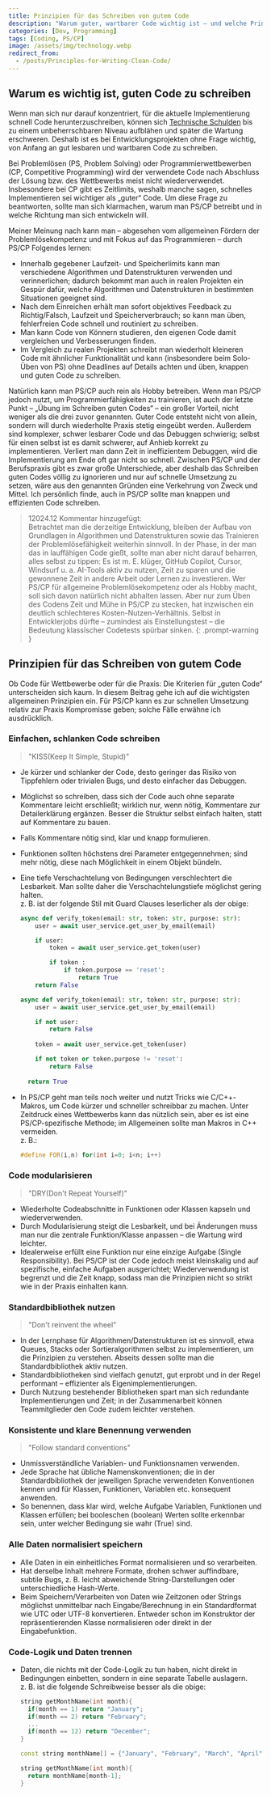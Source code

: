 ```yaml
---
title: Prinzipien für das Schreiben von gutem Code
description: "Warum guter, wartbarer Code wichtig ist – und welche Prinzipien helfen: KISS, DRY, Modularisierung, Standardbibliothek, klare Namen, Normalisierung, Trennung von Logik und Daten."
categories: [Dev, Programming]
tags: [Coding, PS/CP]
image: /assets/img/technology.webp
redirect_from:
  - /posts/Principles-for-Writing-Clean-Code/
---
```


## Warum es wichtig ist, guten Code zu schreiben
Wenn man sich nur darauf konzentriert, für die aktuelle Implementierung schnell Code herunterzuschreiben, können sich [Technische Schulden](/posts/Technical-debt/) bis zu einem unbeherrschbaren Niveau aufblähen und später die Wartung erschweren. Deshalb ist es bei Entwicklungsprojekten ohne Frage wichtig, von Anfang an gut lesbaren und wartbaren Code zu schreiben.

Bei Problemlösen (PS, Problem Solving) oder Programmierwettbewerben (CP, Competitive Programming) wird der verwendete Code nach Abschluss der Lösung bzw. des Wettbewerbs meist nicht wiederverwendet. Insbesondere bei CP gibt es Zeitlimits, weshalb manche sagen, schnelles Implementieren sei wichtiger als „guter“ Code. Um diese Frage zu beantworten, sollte man sich klarmachen, warum man PS/CP betreibt und in welche Richtung man sich entwickeln will.

Meiner Meinung nach kann man – abgesehen vom allgemeinen Fördern der Problemlösekompetenz und mit Fokus auf das Programmieren – durch PS/CP Folgendes lernen:
- Innerhalb gegebener Laufzeit- und Speicherlimits kann man verschiedene Algorithmen und Datenstrukturen verwenden und verinnerlichen; dadurch bekommt man auch in realen Projekten ein Gespür dafür, welche Algorithmen und Datenstrukturen in bestimmten Situationen geeignet sind.
- Nach dem Einreichen erhält man sofort objektives Feedback zu Richtig/Falsch, Laufzeit und Speicherverbrauch; so kann man üben, fehlerfreien Code schnell und routiniert zu schreiben.
- Man kann Code von Könnern studieren, den eigenen Code damit vergleichen und Verbesserungen finden.
- Im Vergleich zu realen Projekten schreibt man wiederholt kleineren Code mit ähnlicher Funktionalität und kann (insbesondere beim Solo-Üben von PS) ohne Deadlines auf Details achten und üben, knappen und guten Code zu schreiben.

Natürlich kann man PS/CP auch rein als Hobby betreiben. Wenn man PS/CP jedoch nutzt, um Programmierfähigkeiten zu trainieren, ist auch der letzte Punkt – „Übung im Schreiben guten Codes“ – ein großer Vorteil, nicht weniger als die drei zuvor genannten. Guter Code entsteht nicht von allein, sondern will durch wiederholte Praxis stetig eingeübt werden. Außerdem sind komplexer, schwer lesbarer Code und das Debuggen schwierig; selbst für einen selbst ist es damit schwerer, auf Anhieb korrekt zu implementieren. Verliert man dann Zeit in ineffizientem Debuggen, wird die Implementierung am Ende oft gar nicht so schnell. Zwischen PS/CP und der Berufspraxis gibt es zwar große Unterschiede, aber deshalb das Schreiben guten Codes völlig zu ignorieren und nur auf schnelle Umsetzung zu setzen, wäre aus den genannten Gründen eine Verkehrung von Zweck und Mittel. Ich persönlich finde, auch in PS/CP sollte man knappen und effizienten Code schreiben.

> 12024.12 Kommentar hinzugefügt:  
> Betrachtet man die derzeitige Entwicklung, bleiben der Aufbau von Grundlagen in Algorithmen und Datenstrukturen sowie das Trainieren der Problemlösefähigkeit weiterhin sinnvoll. In der Phase, in der man das in lauffähigen Code gießt, sollte man aber nicht darauf beharren, alles selbst zu tippen: Es ist m. E. klüger, GitHub Copilot, Cursor, Windsurf u. a. AI-Tools aktiv zu nutzen, Zeit zu sparen und die gewonnene Zeit in andere Arbeit oder Lernen zu investieren. Wer PS/CP für allgemeine Problemlösekompetenz oder als Hobby macht, soll sich davon natürlich nicht abhalten lassen. Aber nur zum Üben des Codens Zeit und Mühe in PS/CP zu stecken, hat inzwischen ein deutlich schlechteres Kosten-Nutzen-Verhältnis. Selbst in Entwicklerjobs dürfte – zumindest als Einstellungstest – die Bedeutung klassischer Codetests spürbar sinken.
{: .prompt-warning }

## Prinzipien für das Schreiben von gutem Code
Ob Code für Wettbewerbe oder für die Praxis: Die Kriterien für „guten Code“ unterscheiden sich kaum. In diesem Beitrag gehe ich auf die wichtigsten allgemeinen Prinzipien ein. Für PS/CP kann es zur schnellen Umsetzung relativ zur Praxis Kompromisse geben; solche Fälle erwähne ich ausdrücklich.

### Einfachen, schlanken Code schreiben
> "KISS(Keep It Simple, Stupid)"

- Je kürzer und schlanker der Code, desto geringer das Risiko von Tippfehlern oder trivialen Bugs, und desto einfacher das Debuggen.
- Möglichst so schreiben, dass sich der Code auch ohne separate Kommentare leicht erschließt; wirklich nur, wenn nötig, Kommentare zur Detailerklärung ergänzen. Besser die Struktur selbst einfach halten, statt auf Kommentare zu bauen.
- Falls Kommentare nötig sind, klar und knapp formulieren.
- Funktionen sollten höchstens drei Parameter entgegennehmen; sind mehr nötig, diese nach Möglichkeit in einem Objekt bündeln.
- Eine tiefe Verschachtelung von Bedingungen verschlechtert die Lesbarkeit. Man sollte daher die Verschachtelungstiefe möglichst gering halten.  
  z. B. ist der folgende Stil mit Guard Clauses leserlicher als der obige:  

  ```python
  async def verify_token(email: str, token: str, purpose: str):
      user = await user_service.get_user_by_email(email)
  
      if user:
          token = await user_service.get_token(user)
  
          if token :
              if token.purpose == 'reset':
                  return True
      return False
  ```
  ```python
  async def verify_token(email: str, token: str, purpose: str):
      user = await user_service.get_user_by_email(email)
  
      if not user:
          return False
    
      token = await user_service.get_token(user)
  
      if not token or token.purpose != 'reset':
          return False
    
    return True
  ```
- In PS/CP geht man teils noch weiter und nutzt Tricks wie C/C++-Makros, um Code kürzer und schneller schreibbar zu machen. Unter Zeitdruck eines Wettbewerbs kann das nützlich sein, aber es ist eine PS/CP-spezifische Methode; im Allgemeinen sollte man Makros in C++ vermeiden.  
  z. B.:  

  ```c++
  #define FOR(i,n) for(int i=0; i<n; i++)
  ```

### Code modularisieren
> "DRY(Don't Repeat Yourself)"

- Wiederholte Codeabschnitte in Funktionen oder Klassen kapseln und wiederverwenden.
- Durch Modularisierung steigt die Lesbarkeit, und bei Änderungen muss man nur die zentrale Funktion/Klasse anpassen – die Wartung wird leichter.
- Idealerweise erfüllt eine Funktion nur eine einzige Aufgabe (Single Responsibility). Bei PS/CP ist der Code jedoch meist kleinskalig und auf spezifische, einfache Aufgaben ausgerichtet; Wiederverwendung ist begrenzt und die Zeit knapp, sodass man die Prinzipien nicht so strikt wie in der Praxis einhalten kann.

### Standardbibliothek nutzen
> "Don't reinvent the wheel"

- In der Lernphase für Algorithmen/Datenstrukturen ist es sinnvoll, etwa Queues, Stacks oder Sortieralgorithmen selbst zu implementieren, um die Prinzipien zu verstehen. Abseits dessen sollte man die Standardbibliothek aktiv nutzen.
- Standardbibliotheken sind vielfach genutzt, gut erprobt und in der Regel performant – effizienter als Eigenimplementierungen.
- Durch Nutzung bestehender Bibliotheken spart man sich redundante Implementierungen und Zeit; in der Zusammenarbeit können Teammitglieder den Code zudem leichter verstehen.

### Konsistente und klare Benennung verwenden
> "Follow standard conventions"

- Unmissverständliche Variablen- und Funktionsnamen verwenden.
- Jede Sprache hat übliche Namenskonventionen; die in der Standardbibliothek der jeweiligen Sprache verwendeten Konventionen kennen und für Klassen, Funktionen, Variablen etc. konsequent anwenden.
- So benennen, dass klar wird, welche Aufgabe Variablen, Funktionen und Klassen erfüllen; bei booleschen (boolean) Werten sollte erkennbar sein, unter welcher Bedingung sie wahr (True) sind.

### Alle Daten normalisiert speichern
- Alle Daten in ein einheitliches Format normalisieren und so verarbeiten.
- Hat derselbe Inhalt mehrere Formate, drohen schwer auffindbare, subtile Bugs, z. B. leicht abweichende String-Darstellungen oder unterschiedliche Hash-Werte.
- Beim Speichern/Verarbeiten von Daten wie Zeitzonen oder Strings möglichst unmittelbar nach Eingabe/Berechnung in ein Standardformat wie UTC oder UTF-8 konvertieren. Entweder schon im Konstruktor der repräsentierenden Klasse normalisieren oder direkt in der Eingabefunktion.

### Code-Logik und Daten trennen
- Daten, die nichts mit der Code-Logik zu tun haben, nicht direkt in Bedingungen einbetten, sondern in eine separate Tabelle auslagern.  
  z. B. ist die folgende Schreibweise besser als die obige:

  ```c++
  string getMonthName(int month){
    if(month == 1) return "January";
    if(month == 2) return "February";
    ...
    if(month == 12) return "December";
  }
  ```
  ~~~c++
  const string monthName[] = {"January", "February", "March", "April", "May", "June", "July", "August", "September", "October", "November", "December"};

  string getMonthName(int month){
    return monthName[month-1];
  }
  ~~~
